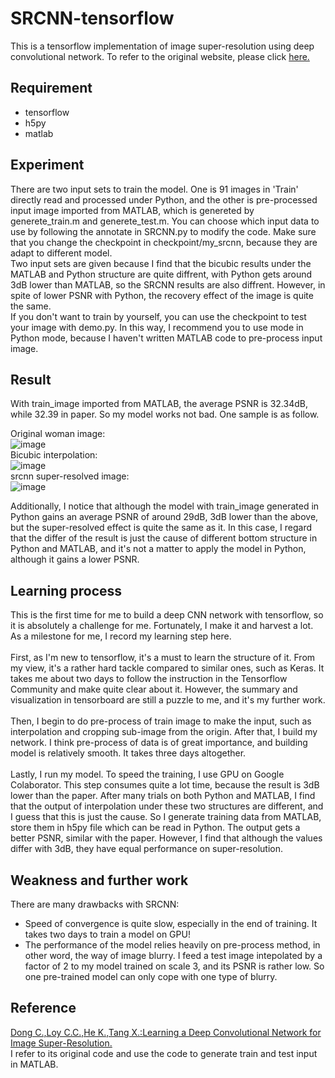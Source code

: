 SRCNN-tensorflow
================
This is a tensorflow implementation of image super-resolution using deep convolutional network.
To refer to the original website, please click [here.](http://mmlab.ie.cuhk.edu.hk/projects/SRCNN.html)

Requirement
-----------
* tensorflow
* h5py
* matlab

Experiment
----------
There are two input sets to train the model. One is 91 images in 'Train' directly read and processed under Python, and the other is pre-processed input image 
imported from MATLAB, which is genereted by generete_train.m and generete_test.m. You can choose which input data to use by following the annotate in SRCNN.py 
to modify the code. Make sure that you change the checkpoint in checkpoint/my_srcnn, because they are adapt to different model. <br>
Two input sets are given because I find that the bicubic results under the MATLAB and Python structure are quite diffrent, with Python gets around 3dB lower 
than MATLAB, so the SRCNN results are also diffrent. However, in spite of lower PSNR with Python, the recovery effect of the image is quite the same. <br>
If you don't want to train by yourself, you can use the checkpoint to test your image with demo.py. In this way, I recommend you to use mode in Python mode, 
because I haven't written MATLAB code to pre-process input image.

Result
------ 
With train_image imported from MATLAB, the average PSNR is 32.34dB, while 32.39 in paper. So my model works not bad. One sample is as follow.

Original woman image: <br> 
![image](https://github.com/SANGHANBO/SRCNN-tensorflow/blob/master/sample/orig.png) <br>
Bicubic interpolation: <br> 
![image](https://github.com/SANGHANBO/SRCNN-tensorflow/blob/master/sample/cubic.png) <br> 
srcnn super-resolved image: <br> 
![image](https://github.com/SANGHANBO/SRCNN-tensorflow/blob/master/sample/srcnn.png) <br>

Additionally, I notice that although the model with train_image generated in Python gains an average PSNR of around 29dB, 3dB lower than the above, but the 
super-resolved effect is quite the same as it. In this case, I regard that the differ of the result is just the cause of different bottom structure in Python 
and MATLAB, and it's not a matter to apply the model in Python, although it gains a lower PSNR.

Learning process
----------------
This is the first time for me to build a deep CNN network with tensorflow, so it is absolutely a challenge for me. Fortunately, I make it and harvest a lot. 
As a milestone for me, I record my learning step here. <br><br>
First, as I'm new to tensorflow, it's a must to learn the structure of it. From my view, it's a rather hard tackle compared to similar ones, such as Keras.
It takes me about two days to follow the instruction in the Tensorflow Community and make quite clear about it. However, the summary and visualization in 
tensorboard are still a puzzle to me, and it's my further work. <br><br>
Then, I begin to do pre-process of train image to make the input, such as interpolation and cropping sub-image from the origin. After that, I build my network. 
I think pre-process of data is of great importance, and building model is relatively smooth. It takes three days altogether. <br><br>
Lastly, I run my model. To speed the training, I use GPU on Google Colaborator. This step consumes quite a lot time, because the result is 3dB lower than the 
paper. After many trials on both Python and MATLAB, I find that the output of interpolation under these two structures are different, and I guess that this is 
just the cause. So I generate training data from MATLAB, store them in h5py file which can be read in Python. The output gets a better PSNR, similar with the 
paper. However, I find that although the values differ with 3dB, they have equal performance on super-resolution.

Weakness and further work
-------------------------
There are many drawbacks with SRCNN:
* Speed of convergence is quite slow, especially in the end of training. It takes two days to train a model on GPU!
* The performance of the model relies heavily on pre-process method, in other word, the way of image blurry. I feed a test image intepolated by a factor of 2 to 
my model trained on scale 3, and its PSNR is rather low. So one pre-trained model can only cope with one type of blurry.

Reference
---------
[Dong C.,Loy C.C.,He K.,Tang X.:Learning a Deep Convolutional Network for Image Super-Resolution.](http://mmlab.ie.cuhk.edu.hk/projects/SRCNN.html) <br>
I refer to its original code and use the code to generate train and test input in MATLAB.